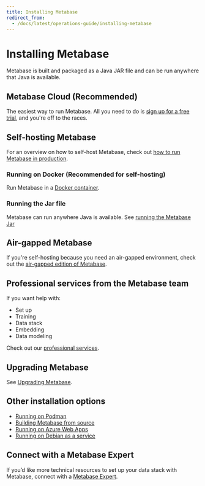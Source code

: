 ```yaml
---
title: Installing Metabase
redirect_from:
  - /docs/latest/operations-guide/installing-metabase
---
```


# Installing Metabase

Metabase is built and packaged as a Java JAR file and can be run anywhere that Java is available.

## Metabase Cloud (Recommended)

The easiest way to run Metabase. All you need to do is [sign up for a free trial](https://store.metabase.com/checkout), and you're off to the races.

## Self-hosting Metabase

For an overview on how to self-host Metabase, check out [how to run Metabase in production](https://www.metabase.com/learn/metabase-basics/administration/administration-and-operation/metabase-in-production).

### Running on Docker (Recommended for self-hosting)

Run Metabase in a [Docker container](./running-metabase-on-docker.md).

### Running the Jar file

Metabase can run anywhere Java is available. See [running the Metabase Jar](./running-the-metabase-jar-file.md)

## Air-gapped Metabase

If you're self-hosting because you need an air-gapped environment, check out the [air-gapped edition of Metabase](https://www.metabase.com/product/air-gapping).

## Professional services from the Metabase team

If you want help with:

- Set up
- Training
- Data stack
- Embedding
- Data modeling

Check out our [professional services](https://www.metabase.com/product/professional-services).

## Upgrading Metabase

See [Upgrading Metabase](upgrading-metabase.md).

## Other installation options

- [Running on Podman](running-metabase-on-podman.md)
- [Building Metabase from source](../developers-guide/start.md)
- [Running on Azure Web Apps](running-metabase-on-azure.md)
- [Running on Debian as a service](running-metabase-on-debian.md)

## Connect with a Metabase Expert

If you’d like more technical resources to set up your data stack with Metabase, connect with a [Metabase Expert](https://www.metabase.com/partners/).

